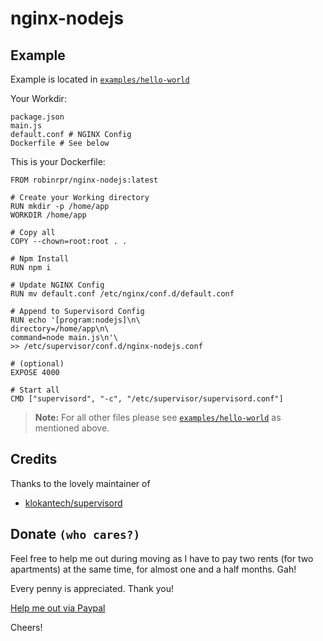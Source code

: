 # nginx-nodejs

## Example
Example is located in [`examples/hello-world`](examples/hello-world)

Your Workdir:
```
package.json
main.js
default.conf # NGINX Config
Dockerfile # See below
```

This is your Dockerfile:
```
FROM robinrpr/nginx-nodejs:latest

# Create your Working directory
RUN mkdir -p /home/app
WORKDIR /home/app

# Copy all
COPY --chown=root:root . .

# Npm Install
RUN npm i

# Update NGINX Config
RUN mv default.conf /etc/nginx/conf.d/default.conf

# Append to Supervisord Config
RUN echo '[program:nodejs]\n\
directory=/home/app\n\
command=node main.js\n'\
>> /etc/supervisor/conf.d/nginx-nodejs.conf

# (optional)
EXPOSE 4000

# Start all
CMD ["supervisord", "-c", "/etc/supervisor/supervisord.conf"]
```
> **Note:** For all other files please see [`examples/hello-world`](examples/hello-world) as mentioned above.

## Credits
Thanks to the lovely maintainer of
- [klokantech/supervisord](https://hub.docker.com/r/klokantech/supervisord)

## Donate `(who cares?)`
Feel free to help me out during moving as I have to pay two rents (for two apartments) 
at the same time, for almost one and a half months. Gah!

Every penny is appreciated. Thank you!

[Help me out via Paypal](https://paypal.me/robinrpr)

Cheers!
